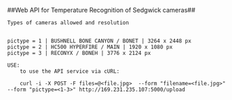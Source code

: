 ##Web API for Temperature Recognition of Sedgwick cameras##

	Types of cameras allowed and resolution
	
	
	pictype = 1 | BUSHNELL BONE CANYON / BONET | 3264 x 2448 px
	pictype = 2 | HC500 HYPERFIRE / MAIN | 1920 x 1080 px
	pictype = 3 | RECONYX / BONEH | 3776 x 2124 px
	
	USE:
		to use the API service via cURL:
		
		curl -i -X POST -F files=@<file.jpg>  --form "filename=<file.jpg>" --form "pictype=<1-3>" http://169.231.235.107:5000/upload
	
